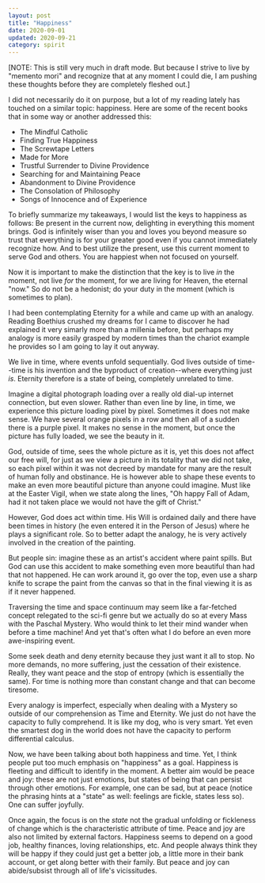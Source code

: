 ```yaml
---
layout: post
title: "Happiness"
date: 2020-09-01
updated: 2020-09-21
category: spirit
---
```


[NOTE: This is still very much in draft mode. But because I strive to live by "memento mori" and recognize that at any moment I could die, I am pushing these thoughts before they are completely fleshed out.]

I did not necessarily do it on purpose, but a lot of my reading lately has touched on a similar topic: happiness. Here are some of the recent books that in some way or another addressed this:

- The Mindful Catholic
- Finding True Happiness
- The Screwtape Letters
- Made for More
- Trustful Surrender to Divine Providence
- Searching for and Maintaining Peace
- Abandonment to Divine Providence
- The Consolation of Philosophy
- Songs of Innocence and of Experience

To briefly summarize my takeaways, I would list the keys to happiness as follows: Be present in the current now, delighting in everything this moment brings. God is infinitely wiser than you and loves you beyond measure so trust that everything is for your greater good even if you cannot immediately recognize how. And to best utilize the present, use this current moment to serve God and others. You are happiest when not focused on yourself.

Now it is important to make the distinction that the key is to live _in_ the moment, not live _for_ the moment, for we are living for Heaven, the eternal "now." So do not be a hedonist; do your duty in the moment (which is sometimes to plan).

I had been contemplating Eternity for a while and came up with an analogy. Reading Boethius crushed my dreams for I came to discover he had explained it very simarly more than a millenia before, but perhaps my analogy is more easily grasped by modern times than the chariot example he provides so I am going to lay it out anyway.

We live in time, where events unfold sequentially. God lives outside of time--time is his invention and the byproduct of creation--where everything just _is_. Eternity therefore is a state of being, completely unrelated to time.

Imagine a digital photograph loading over a really old dial-up internet connection, but even slower. Rather than even line by line, in time, we experience this picture loading pixel by pixel. Sometimes it does not make sense. We have several orange pixels in a row and then all of a sudden there is a purple pixel. It makes no sense in the moment, but once the picture has fully loaded, we see the beauty in it.

God, outside of time, sees the whole picture as it is, yet this does not affect our free will, for just as we view a picture in its totality that we did not take, so each pixel within it was not decreed by mandate for many are the result of human folly and obstinance. He is however able to shape these events to make an even more beautiful picture than anyone could imagine. Must like at the Easter Vigil, when we state along the lines, "Oh happy Fall of Adam, had it not taken place we would not have the gift of Christ."

However, God does act within time. His Will is ordained daily and there have been times in history (he even entered it in the Person of Jesus) where he plays a significant role. So to better adapt the analogy, he is very actively involved in the creation of the painting.

But people sin: imagine these as an artist's accident where paint spills. But God can use this accident to make something even more beautiful than had that not happened. He can work around it, go over the top, even use a sharp knife to scrape the paint from the canvas so that in the final viewing it is as if it never happened.

Traversing the time and space continuum may seem like a far-fetched concept relegated to the sci-fi genre but we actually do so at every Mass with the Paschal Mystery. Who would think to let their mind wander when before a time machine! And yet that's often what I do before an even more awe-inspiring event.

Some seek death and deny eternity because they just want it all to stop. No more demands, no more suffering, just the cessation of their existence. Really, they want peace and the stop of entropy (which is essentially the same). For time is nothing more than constant change and that can become tiresome.

Every analogy is imperfect, especially when dealing with a Mystery so outside of our comprehension as Time and Eternity. We just do not have the capacity to fully comprehend. It is like my dog, who is very smart. Yet even the smartest dog in the world does not have the capacity to perform differential calculus.

Now, we have been talking about both happiness and time. Yet, I think people put too much emphasis on "happiness" as a goal. Happiness is fleeting and difficult to identify in the moment. A better aim would be peace and joy: these are not just emotions, but states of being that can persist through other emotions. For example, one can be sad, but at peace (notice the phrasing hints at a "state" as well: feelings are fickle, states less so). One can suffer joyfully.

Once again, the focus is on the _state_ not the gradual unfolding or fickleness of change which is the characteristic attribute of time. Peace and joy are also not limited by external factors. Happiness seems to depend on a good job, healthy finances, loving relationships, etc. And people always think they will be happy if they could just get a better job, a little more in their bank account, or get along better with their family. But peace and joy can abide/subsist through all of life's vicissitudes.
